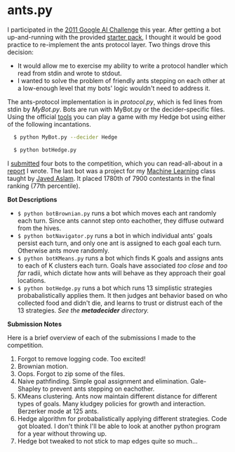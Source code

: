ants.py
==

I participated in the [2011 Google AI Challenge](http://aichallenge.org/) this year. After getting a bot up-and-running with the provided [starter pack](http://aichallenge.org/starter_packages.php), I thought it would be good practice to re-implement the ants protocol layer. Two things drove this decision:

* It would allow me to exercise my ability to write a protocol handler which read from stdin and wrote to stdout.
* I wanted to solve the problem of friendly ants stepping on each other at a low-enough level that my bots' logic wouldn't need to address it.

The ants-protocol implementation is in *protocol.py*, which is fed lines from stdin by *MyBot.py*. Bots are run with MyBot.py or the decider-specific files. Using the official [tools](http://aichallenge.org/using_the_tools.php) you can play a game with my Hedge bot using either of the following incantations.

```bash
  $ python MyBot.py --decider Hedge
```

```bash
  $ python botHedge.py
```

I [submitted](http://aichallenge.org/profile.php?user=2184) four bots to the competition, which you can read-all-about in a [report](https://docs.google.com/document/d/1MB0IAFvgE2BEx4_PUJ1wvHeEERwt_C9YSU4E4FY2gHA/edit) I wrote. The last bot was a project for my [Machine Learning](http://www.ccs.neu.edu/home/jaa/CS6140.11F/) class taught by [Javed Aslam](http://www.ccs.neu.edu/home/jaa/). It placed 1780th of 7900 contestants in the final ranking (77th percentile).

**Bot Descriptions**

* ```$ python botBrownian.py``` runs a bot which moves each ant randomly each turn. Since ants cannot step onto eachother, they diffuse outward from the hives.
* ```$ python botNavigator.py``` runs a bot in which individual ants' goals persist each turn, and only one ant is assigned to each goal each turn. Otherwise ants move randomly.
* ```$ python botKMeans.py``` runs a bot which finds K goals and assigns ants to each of K clusters each turn. Goals have associated *too close* and *too far* radii, which dictate how ants will behave as they approach their goal locations.
* ```$ python botHedge.py``` runs a bot which runs 13 simplistic strategies probabalistically applies them. It then judges ant behavior based on who collected food and didn't die, and learns to trust or distrust each of the 13 strategies. *See the **metadecider** directory.*

**Submission Notes**

Here is a brief overview of each of the submissions I made to the competition.

1. Forgot to remove logging code. Too excited!
2. Brownian motion.
5. Oops. Forgot to zip some of the files.
3. Naive pathfinding. Simple goal assignment and elimination. Gale-Shapley to prevent ants stepping on eachother.
4. KMeans clustering. Ants now maintain different distance for different types of goals. Many kludgey policies for growth and interaction. Berzerker mode at 125 ants.
6. Hedge algorithm for probabalistically applying different strategies. Code got bloated. I don't think I'll be able to look at another python program for a year without throwing up.
7. Hedge bot tweaked to not stick to map edges quite so much...
